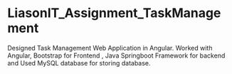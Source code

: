 # LiasonIT_Assignment_TaskManagement
Designed Task Management Web Application in Angular. Worked with Angular, Bootstrap for Frontend , Java Springboot Framework for backend and Used MySQL database for storing database.
